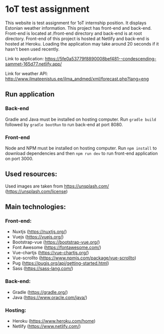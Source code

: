 # 1oT test assignment

This website is test assignment for 1oT internship position. It displays Estonian weather information. This project has front-end and back-end.
Front-end is located at /front-end directory and back-end is at root directory.
Front-end of this project is hosted at Netlify and back-end is hosted at Heroku.
Loading the application may take around 20 seconds if it hasn't been used recently. 

Link to application: https://5fe0a53779f8890008bef481--condescending-sammet-165d77.netlify.app/

Link for weather API: http://www.ilmateenistus.ee/ilma_andmed/xml/forecast.php?lang=eng

## Run application
### Back-end
Gradle and Java must be installed on hosting computer.
Run `gradle build` followed by `gradle bootRun` to run back-end at port 8080.
### Front-end
Node and NPM must be installed on hosting computer. 
Run `npm install` to download dependencies and then `npm run dev` to run front-end application on port 3000.

## Used resources:

Used images are taken from https://unsplash.com/ (https://unsplash.com/license)

## Main technologies:

### Front-end:
* Nuxtjs (https://nuxtjs.org/)
* Vuejs (https://vuejs.org/)
* Bootstrap-vue (https://bootstrap-vue.org/)
* Font Awesome (https://fontawesome.com/)
* Vue-chartjs (https://vue-chartjs.org/)
* Vue-scrollto (https://www.npmjs.com/package/vue-scrollto)
* Pug (https://pugjs.org/api/getting-started.html)
* Sass (https://sass-lang.com/)

### Back-end:
* Gradle (https://gradle.org/)
* Java (https://www.oracle.com/java/)

  
### Hosting:
* Heroku (https://www.heroku.com/home)
* Netlify (https://www.netlify.com/)

